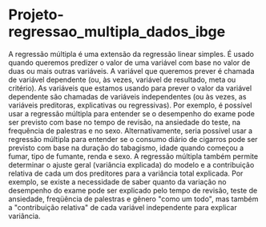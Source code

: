# Projeto-regressao_multipla_dados_ibge
A regressão múltipla é uma extensão da regressão linear simples. É usado quando queremos predizer o valor de uma variável com base no valor de duas ou mais outras variáveis. A variável que queremos prever é chamada de variável dependente (ou, às vezes, variável de resultado, meta ou critério). As variáveis ​​que estamos usando para prever o valor da variável dependente são chamadas de variáveis ​​independentes (ou às vezes, as variáveis ​​preditoras, explicativas ou regressivas).  Por exemplo, é possível usar a regressão múltipla para entender se o desempenho do exame pode ser previsto com base no tempo de revisão, na ansiedade do teste, na frequência de palestras e no sexo. Alternativamente, seria possível usar a regressão múltipla para entender se o consumo diário de cigarros pode ser previsto com base na duração do tabagismo, idade quando começou a fumar, tipo de fumante, renda e sexo.  A regressão múltipla também permite determinar o ajuste geral (variância explicada) do modelo e a contribuição relativa de cada um dos preditores para a variância total explicada. Por exemplo, se existe a necessidade de saber quanto da variação no desempenho do exame pode ser explicado pelo tempo de revisão, teste de ansiedade, freqüência de palestras e gênero "como um todo", mas também a "contribuição relativa" de cada variável independente para explicar variância.
